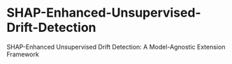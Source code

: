 # SHAP-Enhanced-Unsupervised-Drift-Detection
SHAP-Enhanced Unsupervised Drift Detection: A Model-Agnostic Extension Framework
